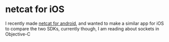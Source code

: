 # netcat for iOS

I recently made [netcat for android](https://github.com/tlehman/NetcatAndroid), and wanted to make a similar app for iOS to compare the two SDKs, currently though, I am reading about sockets in Objective-C

